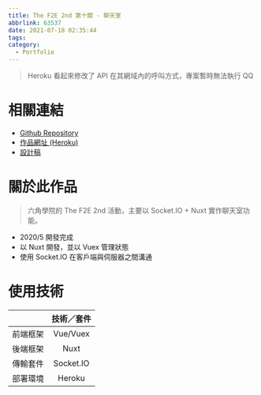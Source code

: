 ```yaml
---
title: The F2E 2nd 第十關 - 聊天室
abbrlink: 63537
date: 2021-07-18 02:35:44
tags:
category:
  - Portfolio
---
```


> Heroku 看起來修改了 API 在其網域內的呼叫方式，專案暫時無法執行 QQ

# 相關連結

- [Github Repository](https://github.com/DahisC/chatroom)
- [作品網址 (Heroku)](http://dahisc-chatroom.herokuapp.com/)
- [設計稿](https://www.behance.net/gallery/84720235/THE-F2E-7-UI)

# 關於此作品

> 六角學院的 The F2E 2nd 活動，主要以 Socket.IO + Nuxt 實作聊天室功能。

- 2020/5 開發完成
- 以 Nuxt 開發，並以 Vuex 管理狀態
- 使用 Socket.IO 在客戶端與伺服器之間溝通

# 使用技術

|          | 技術／套件 |
| :------: | :--------: |
| 前端框架 |  Vue/Vuex  |
| 後端框架 |    Nuxt    |
| 傳輸套件 | Socket.IO  |
| 部署環境 |   Heroku   |
